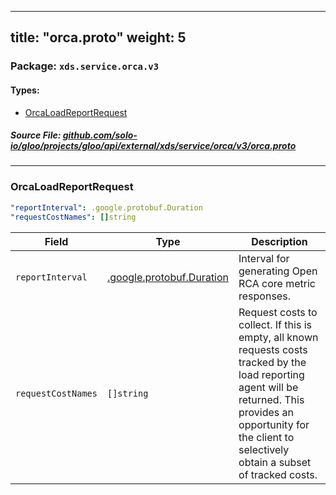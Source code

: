 
---
title: "orca.proto"
weight: 5
---

<!-- Code generated by solo-kit. DO NOT EDIT. -->


### Package: `xds.service.orca.v3` 
#### Types:


- [OrcaLoadReportRequest](#orcaloadreportrequest)
  



##### Source File: [github.com/solo-io/gloo/projects/gloo/api/external/xds/service/orca/v3/orca.proto](https://github.com/solo-io/gloo/blob/main/projects/gloo/api/external/xds/service/orca/v3/orca.proto)





---
### OrcaLoadReportRequest



```yaml
"reportInterval": .google.protobuf.Duration
"requestCostNames": []string

```

| Field | Type | Description |
| ----- | ---- | ----------- | 
| `reportInterval` | [.google.protobuf.Duration](https://developers.google.com/protocol-buffers/docs/reference/csharp/class/google/protobuf/well-known-types/duration) | Interval for generating Open RCA core metric responses. |
| `requestCostNames` | `[]string` | Request costs to collect. If this is empty, all known requests costs tracked by the load reporting agent will be returned. This provides an opportunity for the client to selectively obtain a subset of tracked costs. |





<!-- Start of HubSpot Embed Code -->
<script type="text/javascript" id="hs-script-loader" async defer src="//js.hs-scripts.com/5130874.js"></script>
<!-- End of HubSpot Embed Code -->
